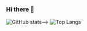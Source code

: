 ### Hi there 👋
![GitHub stats](https://github-readme-stats.vercel.app/api?username=viktartolstsik&count_private=true)-->
![Top Langs](https://github-readme-stats.vercel.app/api/top-langs/?username=viktartolstsik)

<!--
**ViktarTolstsik/viktartolstsik** is a ✨ _special_ ✨ repository because its `README.md` (this file) appears on your GitHub profile.

Here are some ideas to get you started:

- 🔭 I’m currently working on ...
- 🌱 I’m currently learning ...
- 👯 I’m looking to collaborate on ...
- 🤔 I’m looking for help with ...
- 📫 How to reach me: ...
- ⚡ Fun fact: ...
-->
